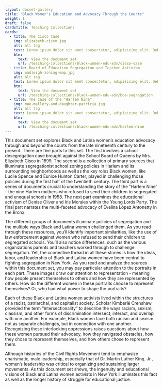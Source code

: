 ```yaml
---
layout: docset-gallery
title: "Black Women's Education and Advocacy Through the Courts"
weight: 1
draft: false
cardsTitle: Teaching Collections
cards:
  - title: The Cisco Case
    img: elizabeth-cisco.jpg
    alt: alt tag
    text: Lorem ipsum dolor sit amet consectetur, adipisicing elit. Debitis, suscipit? Cum, esse. Molestias reiciendis, aperiam qui aut doloribus nihil aspernatur?
    btn:
      text: View the document set
      url: /teaching-collections/black-women-edu-adv/cisco-case
  - title: Board of Education Segregation and Teacher Activism
    img: wadleigh-zoning-map.jpg
    alt: alt tag
    text: Lorem ipsum dolor sit amet consectetur, adipisicing elit. Debitis, suscipit? Cum, esse. Molestias reiciendis, aperiam qui aut doloribus nihil aspernatur?
    btn:
      text: View the document set
      url: /teaching-collections/black-women-edu-adv/boe-segregation
  - title: The Case of the "Harlem Nine"
    img: mae-mallory-and-daughter-patricia.jpg
    alt: alt tag
    text: Lorem ipsum dolor sit amet consectetur, adipisicing elit. Debitis, suscipit? Cum, esse. Molestias reiciendis, aperiam qui aut doloribus nihil aspernatur?
    btn:
      text: View the document set
      url: /teaching-collections/black-women-edu-adv/harlem-nine
---
```


This document set explores Black and Latina women’s education advocacy through and beyond the courts from the late nineteenth century to the present. There are five parts to this set. The first involves a school desegregation case brought against the School Board of Queens by Mrs. Elizabeth Cisco in 1899. The second is a collection of primary sources that illuminate segregationist school zoning policies in Harlem and its surrounding neighborhoods as well as the key roles Black women, like Lucile Spence and Eunice Hunton Carter, played in challenging those policies during the first half of the twentieth century. The third part is a series of documents crucial to understanding the story of the “Harlem Nine” - the nine Harlem mothers who refused to send their children to segregated and unequal schools in 1958. The next part examines the educational activism of Denise Oliver and Iris Morales within the Young Lords Party. The final part narrates the multi-faceted advocacy of Evelina López Antonetty in the Bronx.

The different groups of documents illuminate policies of segregation and the multiple ways Black and Latina women challenged them. As you read through these resources, you’ll identify important similarities, like the use of law enforcement against women who refused to send their children to segregated schools. You’ll also notice differences, such as the various organizations parents and teachers worked through to challenge segregation. Yet, the connective thread in all these stories is how the ideas, labor, and leadership of Black and Latina women have been central to fighting segregation in New York.
As you read and analyze the sources within this document set, you may pay particular attention to the portraits in each part. These images draw our attention to representation - meaning how people present themselves to others and how they are represented by others. How do the different women in these portraits choose to represent themselves? Or, who had what power to shape the portraits?

Each of these Black and Latina women activists lived within the structures of a racist, patriarchal, and capitalist society. Scholar Kimberlé Crenshaw provided the term “intersectionality” to describe the ways racism, sexism, classism, and other forms of discrimination intersect, interact, and overlap with one another. For example, Black women face both racism and sexism not as separate challenges, but in connection with one another. Recognizing these interlocking oppressions raises questions about how these women pursued their advocacy, how they navigated obstacles, how they chose to represent themselves, and how others chose to represent them.

Although histories of the Civil Rights Movement tend to emphasize charismatic, male leadership, especially that of Dr. Martin Luther King, Jr., women’s leadership was critical to organizing and sustaining larger movements. As this document set shows, the ingenuity and educational visions of Black and Latina women activists in New York illuminates this fact as well as the longer history of struggle for educational justice.
